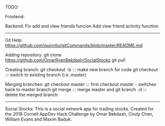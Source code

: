 TODO:

Frontend:


Backend:
  Fix add and view friends funcion
  Add view friend activity function


-------------------------------------------------------

Git Help: https://github.com/quinnliu/gitCommands/blob/master/README.md

Adding repository:
git clone https://github.com/OmarRyanBekdash/SocialStocks
git pull

Creating branch:
git checkout -b <new branch name> ::: make new branch for code
git checkout <existing branch name> ::: switch to existing branch (i.e. master)

Merging branches:
git checkout master ::: first checkout master - switches back to master branch
git merge <branch name> ::: merge master and <branch name>
git branch -d <branch name> ::: delete the merged branch

---------------------------------------------------------

Social Stocks:
This is a social network app for trading stocks.
Created for the 2018 Cornell AppDev Hack Challenge by Omar Bekdash, Cindy Chen, William Evans and Maxim Baduk.
